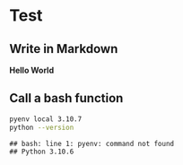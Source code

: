 # Test

## Write in Markdown

**Hello World**

## Call a bash function


```bash
pyenv local 3.10.7
python --version
```

```
## bash: line 1: pyenv: command not found
## Python 3.10.6
```
